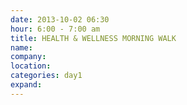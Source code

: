 ```yaml
---
date: 2013-10-02 06:30
hour: 6:00 - 7:00 am
title: HEALTH & WELLNESS MORNING WALK 
name: 
company:
location: 
categories: day1
expand: 
---
```

